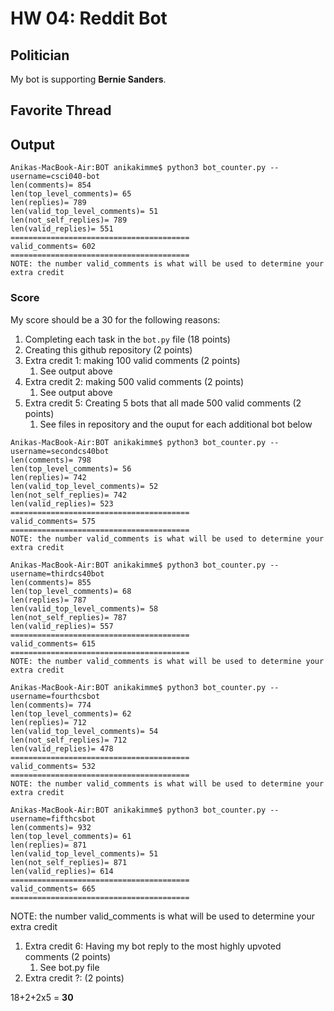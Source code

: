 # HW 04: Reddit Bot

## Politician
My bot is supporting **Bernie Sanders**.

## Favorite Thread

## Output
```
Anikas-MacBook-Air:BOT anikakimme$ python3 bot_counter.py --username=csci040-bot
len(comments)= 854
len(top_level_comments)= 65
len(replies)= 789
len(valid_top_level_comments)= 51
len(not_self_replies)= 789
len(valid_replies)= 551
========================================
valid_comments= 602
========================================
NOTE: the number valid_comments is what will be used to determine your extra credit
```

### Score
My score should be a 30 for the following reasons:
1. Completing each task in the `bot.py` file (18 points)
1. Creating this github repository (2 points)
1. Extra credit 1: making 100 valid comments (2 points)
    1. See output above
1. Extra credit 2: making 500 valid comments (2 points)
    1. See output above
1. Extra credit 5: Creating 5 bots that all made 500 valid comments (2 points)
    1. See files in repository and the ouput for each additional bot below
```
Anikas-MacBook-Air:BOT anikakimme$ python3 bot_counter.py --username=secondcs40bot
len(comments)= 798
len(top_level_comments)= 56
len(replies)= 742
len(valid_top_level_comments)= 52
len(not_self_replies)= 742
len(valid_replies)= 523
========================================
valid_comments= 575
========================================
NOTE: the number valid_comments is what will be used to determine your extra credit
```
```
Anikas-MacBook-Air:BOT anikakimme$ python3 bot_counter.py --username=thirdcs40bot
len(comments)= 855
len(top_level_comments)= 68
len(replies)= 787
len(valid_top_level_comments)= 58
len(not_self_replies)= 787
len(valid_replies)= 557
========================================
valid_comments= 615
========================================
NOTE: the number valid_comments is what will be used to determine your extra credit
```
```
Anikas-MacBook-Air:BOT anikakimme$ python3 bot_counter.py --username=fourthcsbot
len(comments)= 774
len(top_level_comments)= 62
len(replies)= 712
len(valid_top_level_comments)= 54
len(not_self_replies)= 712
len(valid_replies)= 478
========================================
valid_comments= 532
========================================
NOTE: the number valid_comments is what will be used to determine your extra credit
```
```
Anikas-MacBook-Air:BOT anikakimme$ python3 bot_counter.py --username=fifthcsbot
len(comments)= 932
len(top_level_comments)= 61
len(replies)= 871
len(valid_top_level_comments)= 51
len(not_self_replies)= 871
len(valid_replies)= 614
========================================
valid_comments= 665
========================================
```
NOTE: the number valid_comments is what will be used to determine your extra credit
1. Extra credit 6: Having my bot reply to the most highly upvoted comments (2 points)
    1. See bot.py file
1. Extra credit ?: (2 points)

18+2+2x5 = **30**
